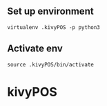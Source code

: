 

## Set up environment

```
virtualenv .kivyPOS -p python3
```

## Activate env

```
source .kivyPOS/bin/activate
```

## 
# kivyPOS
